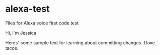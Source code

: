 # alexa-test
Files for Alexa voice first code test

Hi, I'm Jessica

Heres' some sample text for learning about committing changes. I love tacos. 
